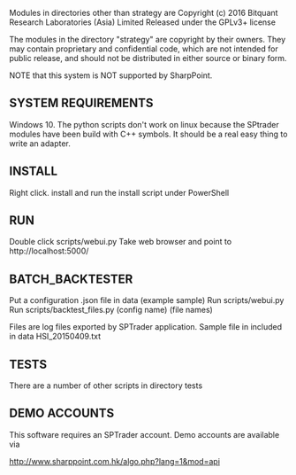 Modules in directories other than strategy are
Copyright (c) 2016 Bitquant Research Laboratories (Asia) Limited
Released under the GPLv3+ license

The modules in the directory "strategy" are copyright by their owners.
They may contain proprietary and confidential code, which are not
intended for public release, and should not be distributed in either
source or binary form.

NOTE that this system is NOT supported by SharpPoint.

SYSTEM REQUIREMENTS
-------------------

Windows 10.  The python scripts don't work on linux because the
SPtrader modules have been build with C++ symbols.  It should be a
real easy thing to write an adapter.

INSTALL
-------

Right click. install and run the install script under PowerShell

RUN
---

Double click scripts/webui.py
Take web browser and point to http://localhost:5000/

BATCH_BACKTESTER
----------------

Put a configuration .json file in data (example sample)
Run scripts/webui.py
Run scripts/backtest_files.py (config name) (file names)

Files are log files exported by SPTrader application.  Sample file in
included in data HSI_20150409.txt



TESTS
-----
There are a number of other scripts in directory tests



DEMO ACCOUNTS
-------------

This software requires an SPTrader account.  Demo accounts are
available via

http://www.sharppoint.com.hk/algo.php?lang=1&mod=api




